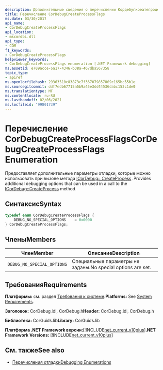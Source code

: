 ```yaml
---
description: Дополнительные сведения о перечислении Кордебугкреатепроцессфлагс
title: Перечисление CorDebugCreateProcessFlags
ms.date: 03/30/2017
api_name:
- CorDebugCreateProcessFlags
api_location:
- mscordbi.dll
api_type:
- COM
f1_keywords:
- CorDebugCreateProcessFlags
helpviewer_keywords:
- CorDebugCreateProcessFlags enumeration [.NET Framework debugging]
ms.assetid: e709acce-6a17-4346-b38a-467dba567358
topic_type:
- apiref
ms.openlocfilehash: 29363510c83873c7f367079857809c165bc55b1e
ms.sourcegitcommit: ddf7edb67715a5b9a45e3dd44536dabc153c1de0
ms.translationtype: MT
ms.contentlocale: ru-RU
ms.lasthandoff: 02/06/2021
ms.locfileid: "99801739"
---
```

# <a name="cordebugcreateprocessflags-enumeration"></a><span data-ttu-id="35ad8-103">Перечисление CorDebugCreateProcessFlags</span><span class="sxs-lookup"><span data-stu-id="35ad8-103">CorDebugCreateProcessFlags Enumeration</span></span>

<span data-ttu-id="35ad8-104">Предоставляет дополнительные параметры отладки, которые можно использовать при вызове метода [ICorDebug:: CreateProcess](icordebug-createprocess-method.md) .</span><span class="sxs-lookup"><span data-stu-id="35ad8-104">Provides additional debugging options that can be used in a call to the [ICorDebug::CreateProcess](icordebug-createprocess-method.md) method.</span></span>  
  
## <a name="syntax"></a><span data-ttu-id="35ad8-105">Синтаксис</span><span class="sxs-lookup"><span data-stu-id="35ad8-105">Syntax</span></span>  
  
```cpp  
typedef enum CorDebugCreateProcessFlags {  
    DEBUG_NO_SPECIAL_OPTIONS    = 0x0000  
} CorDebugCreateProcessFlags;  
```  
  
## <a name="members"></a><span data-ttu-id="35ad8-106">Члены</span><span class="sxs-lookup"><span data-stu-id="35ad8-106">Members</span></span>  
  
|<span data-ttu-id="35ad8-107">Член</span><span class="sxs-lookup"><span data-stu-id="35ad8-107">Member</span></span>|<span data-ttu-id="35ad8-108">Описание</span><span class="sxs-lookup"><span data-stu-id="35ad8-108">Description</span></span>|  
|------------|-----------------|  
|`DEBUG_NO_SPECIAL_OPTIONS`|<span data-ttu-id="35ad8-109">Специальные параметры не заданы.</span><span class="sxs-lookup"><span data-stu-id="35ad8-109">No special options are set.</span></span>|  
  
## <a name="requirements"></a><span data-ttu-id="35ad8-110">Требования</span><span class="sxs-lookup"><span data-stu-id="35ad8-110">Requirements</span></span>  

 <span data-ttu-id="35ad8-111">**Платформы:** см. раздел [Требования к системе](../../get-started/system-requirements.md).</span><span class="sxs-lookup"><span data-stu-id="35ad8-111">**Platforms:** See [System Requirements](../../get-started/system-requirements.md).</span></span>  
  
 <span data-ttu-id="35ad8-112">**Заголовок:** CorDebug.idl, CorDebug.h</span><span class="sxs-lookup"><span data-stu-id="35ad8-112">**Header:** CorDebug.idl, CorDebug.h</span></span>  
  
 <span data-ttu-id="35ad8-113">**Библиотека:** CorGuids.lib</span><span class="sxs-lookup"><span data-stu-id="35ad8-113">**Library:** CorGuids.lib</span></span>  
  
 <span data-ttu-id="35ad8-114">**Платформа .NET Framework версии:**[!INCLUDE[net_current_v10plus](../../../../includes/net-current-v10plus-md.md)]</span><span class="sxs-lookup"><span data-stu-id="35ad8-114">**.NET Framework Versions:** [!INCLUDE[net_current_v10plus](../../../../includes/net-current-v10plus-md.md)]</span></span>  
  
## <a name="see-also"></a><span data-ttu-id="35ad8-115">См. также</span><span class="sxs-lookup"><span data-stu-id="35ad8-115">See also</span></span>

- [<span data-ttu-id="35ad8-116">Перечисления отладки</span><span class="sxs-lookup"><span data-stu-id="35ad8-116">Debugging Enumerations</span></span>](debugging-enumerations.md)
